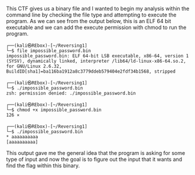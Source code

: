 This CTF gives us a binary file and I wanted to begin my analysis within the command line by checking the file type and attempting to execute the program. As we can see from the output below, this is an ELF 64 bit executable and we can add the execute permission with chmod to run the program.

```text
┌──(kali㉿REbox)-[~/Reversing1]
└─$ file impossible_password.bin 
impossible_password.bin: ELF 64-bit LSB executable, x86-64, version 1 (SYSV), dynamically linked, interpreter /lib64/ld-linux-x86-64.so.2, for GNU/Linux 2.6.32, BuildID[sha1]=ba116ba1912a8c3779ddeb579404e2fdf34b1568, stripped
                                                                                                                                                                                                                  
┌──(kali㉿REbox)-[~/Reversing1]
└─$ ./impossible_password.bin   
zsh: permission denied: ./impossible_password.bin
                                                                                                                                                                                                                  
┌──(kali㉿REbox)-[~/Reversing1]
└─$ chmod +x impossible_password.bin                                                                                                                                                                        126 ⨯
                                                                                                                                                                                                                  
┌──(kali㉿REbox)-[~/Reversing1]
└─$ ./impossible_password.bin       
* aaaaaaaaaa
[aaaaaaaaaa]
```

This output gave me the general idea that the program is asking for some type of input and now the goal is to figure out the input that it wants and find the flag within this binary.
